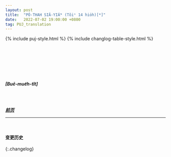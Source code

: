 ```yaml
---
layout: post
title:  "PÓ-THAH SIÂ-YIÁᴺ (Tŏiⁿ 14 hio̍h)[*]"
date:   2022-07-02 19:00:00 +0800
tag: PUJ_translation
---
```


{% include puj-style.html %}
{% include changlog-table-style.html %}


<!-- With all these occupations he had no time to go to school, though there were private schools in the village, where he might have had instruction by paying a tuition- fee of eight or ten shillings a year. -->
&nbsp;&nbsp;
<!-- His education was that which most effectively moulds the mind; -->
<!-- it lay in the opinions and the practices of those around him. -->
<!-- He was never taught not to lie, but he was certainly punished if he stole, and so he learned to respect the rights of property. -->
<!-- He constantly heard maxims from the ancient sages, and proverbs in which the wisdom of generations was concentrated. -->
<!-- He was taught worldly caution by, "Don't lace your boot in a melon-field, nor adjust your hat under a plum-tree"; -->
<!-- reticence in speech by, "Diseases enter by the mouth, misfortunes issue from it." and " A coach-and-four cannot bring back a word once uttered"; -->
<!-- modesty of behaviour by, "Who lifts his feet high has put on boots for the first time"; -->
<!-- contentment by, "All ten fingers can't be of the same length"; -->
<!-- mutual dependence by, "There is no peace for the mouth when one tooth is aching"; -->
<!-- and for morality, he had the silver rule of Confucius, "Do nothing to others which you would not have others do unto you." -->
<!-- In the densely crowded quarters where he lived, in his varied and numerous social relationships, and in the distinct duties enforced upon him, he learned self-control, patience, and diligence to an extent seldom attained by boys of other lands. -->

<!-- Besides attending the theatre, and going through the religious ceremonies, Four did not often play, except in November when he flew a kite. -->
&nbsp;&nbsp;
<!-- The kites used were a paper star, fish, or bird, brilliantly painted; -->
<!-- and the boys would send them up to fight with each other aloft. -->
<!-- Some of them had a little wheel attached, and this, when turned by the wind, hummed as it went. -->
<!-- Sometimes the boys fastened the strings of their kites, and left them humming all night, high in the air. -->
<br>

<br>

***[Buē-mue̍h-tît]***

<br>

<br>

***[前页](PagodaShadowsPage013.html)***
<!-- ***[后页](PagodaShadowsPage015.html)*** -->


---
<br>

#### 变更历史

{:.changelog}

